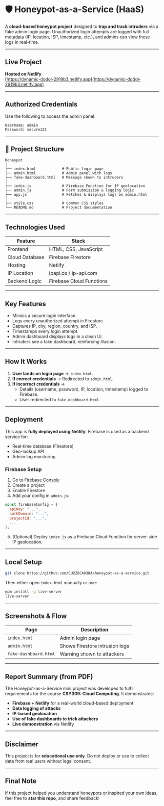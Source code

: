 # 🛡️ Honeypot-as-a-Service (HaaS)

A **cloud-based honeypot project** designed to **trap and track intruders** via a fake admin login page. Unauthorized login attempts are logged with full metadata (IP, location, ISP, timestamp, etc.), and admins can view these logs in real-time.

---

##  Live Project

**Hosted on Netlify**  
 [https://dynamic-dodol-2919b3.netlify.app](https://dynamic-dodol-2919b3.netlify.app)

---

##  Authorized Credentials

Use the following to access the admin panel:
```
Username: admin  
Password: secure123
```

---

## 📁 Project Structure

```
honeypot
│
├── index.html            # Public login page
├── admin.html            # Admin panel with logs
├── fake-dashboard.html   # Message shown to intruders
│
├── index.js              # Firebase Function for IP geolocation
├── admin.js              # Form submission & logging logic
├── app.js                # Fetches & displays logs on admin.html
│
├── style.css             # Common CSS styles
└── README.md             # Project documentation
```

---

##  Technologies Used

| Feature        | Stack |
|----------------|-----------------------------|
| Frontend       | HTML, CSS, JavaScript       |
| Cloud Database | Firebase Firestore          |
| Hosting        | Netlify                     |
| IP Location    | ipapi.co / ip-api.com       |
| Backend Logic  | Firebase Cloud Functions    |

---

##  Key Features

-   Mimics a secure login interface.
-  Logs every unauthorized attempt in Firestore.
-  Captures IP, city, region, country, and ISP.
-  Timestamps every login attempt.
-  Admin dashboard displays logs in a clean UI.
-  Intruders see a fake dashboard, reinforcing illusion.

---

##  How It Works

1. **User lands on login page** → `index.html`.
2. **If correct credentials** → Redirected to `admin.html`.
3. **If incorrect credentials** → 
   - Details (username, password, IP, location, timestamp) logged to Firebase.
   - User redirected to `fake-dashboard.html`.

---

##  Deployment

This app is **fully deployed using Netlify**. Firebase is used as a backend service for:
- Real-time database (Firestore)
- Geo-lookup API
- Admin log monitoring

### Firebase Setup

1. Go to [Firebase Console](https://console.firebase.google.com)
2. Create a project
3. Enable Firestore
4. Add your config in `admin.js`:
```js
const firebaseConfig = {
  apiKey: "...",
  authDomain: "...",
  projectId: "...",
  ...
};
```
5. (Optional) Deploy `index.js` as a Firebase Cloud Function for server-side IP geolocation.

---

## Local Setup

```bash
git clone https://github.com/CU22BCA030A/honeypot-as-a-service.git
```

Then either open `index.html` manually or use:

```bash
npm install -g live-server
live-server
```

---

##  Screenshots & Flow

| Page                | Description                             |
|---------------------|------------------------------------------|
| `index.html`        | Admin login page                        |
| `admin.html`        | Shows Firestore intrusion logs          |
| `fake-dashboard.html`| Warning shown to attackers              |

---

##  Report Summary (from PDF)

The Honeypot-as-a-Service mini project was developed to fulfill requirements for the course **CSY309: Cloud Computing**. It demonstrates:

- **Firebase + Netlify** for a real-world cloud-based deployment
- **Data logging of attacks**
- **IP-based geolocation**
- **Use of fake dashboards to trick attackers**
- **Live demonstration** via Netlify


---

## Disclaimer

This project is for **educational use only**. Do not deploy or use to collect data from real users without legal consent.

---

##  Final Note

If this project helped you understand honeypots or inspired your own ideas, feel free to **star this repo**, and share feedback!
